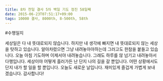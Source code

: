 ```yaml
---
title: 8차 천일 결사 5차 백일 기도 정진 58일째
date: 2015-06-23T07:51:17+09:00
tags: 10000 결사, 8000th, 8-500th, 58th
---
```


#수행일지

세상일은 다 내 뜻대로되지 않습니다. 하지만 내 생각에 빠지면 내 뜻대로되지 않는 세상을 탓하고 있습니다. 알아차렸으면 그냥 내려놓아야하는데 그러고도 한참을 붙들고 있습니다. 오늘 아침 기도하며 이제서야 내려놓습니다. 그래도 하루를 않 넘기고 내려놓아서 다행입니다. 세상이야 어떻게 흘러가든 난 단지 나의 길을 갈 뿐입니다. 어떤 상황에서도 단지 내가 할 일을 할 뿐입니다. 오늘도 새로운 날입니다. 재미있게 즐겁게 가볍게 보내겠습니다. 감사합니다!
